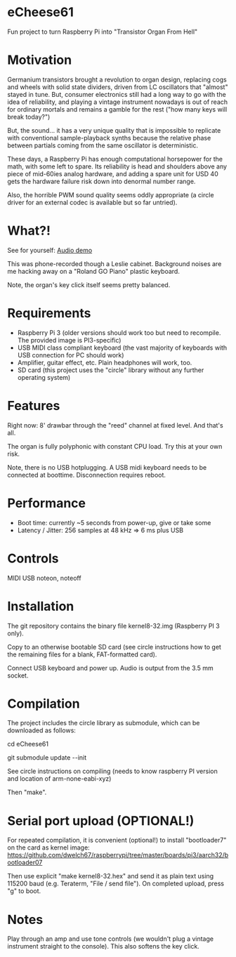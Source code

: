 # eCheese61
Fun project to turn Raspberry Pi into "Transistor Organ From Hell"

# Motivation
Germanium transistors brought a revolution to organ design, replacing cogs and wheels with solid state dividers, driven from LC oscillators that "almost" stayed in tune. But, consumer electronics still had a long way to go with the idea of reliability, and playing a vintage instrument nowadays is out of reach for ordinary mortals and remains a gamble for the rest ("how many keys will break today?")

But, the sound... it has a very unique quality that is impossible to replicate with conventional sample-playback synths because the relative phase between partials coming from the same oscillator is deterministic.

These days, a Raspberry Pi has enough computational horsepower for the math, with some left to spare. Its reliability is head and shoulders above any piece of mid-60ies analog hardware, and adding a spare unit for USD 40 gets the hardware failure risk down into denormal number range. 

Also, the horrible PWM sound quality seems oddly appropriate (a circle driver for an external codec is available but so far untried).

# What?!
See for yourself: [Audio demo](transistorOrganFromHell.m4a)

This was phone-recorded though a Leslie cabinet. Background noises are me hacking away on a "Roland GO Piano" plastic keyboard. 

Note, the organ's key click itself seems pretty balanced.

# Requirements
* Raspberry Pi 3 (older versions should work too but need to recompile. The provided image is PI3-specific)
* USB MIDI class compliant keyboard (the vast majority of keyboards with USB connection for PC should work)
* Amplifier, guitar effect, etc. Plain headphones will work, too.
* SD card (this project uses the "circle" library without any further operating system)

# Features
Right now: 8' drawbar through the "reed" channel at fixed level. And that's all.

The organ is fully polyphonic with constant CPU load. Try this at your own risk.

Note, there is no USB hotplugging. A USB midi keyboard needs to be connected at boottime. Disconnection requires reboot.

# Performance
* Boot time: currently ~5 seconds from power-up, give or take some
* Latency / Jitter: 256 samples at 48 kHz => 6 ms plus USB

# Controls
MIDI USB noteon, noteoff

# Installation
The git repository contains the binary file kernel8-32.img (Raspberry PI 3 only). 

Copy to an otherwise bootable SD card (see circle instructions how to get the remaining files for a blank, FAT-formatted card).

Connect USB keyboard and power up. Audio is output from the 3.5 mm socket.

# Compilation
The project includes the circle library as submodule, which can be downloaded as follows:

cd eCheese61

git submodule update --init

See circle instructions on compiling (needs to know raspberry PI version and location of arm-none-eabi-xyz)

Then "make".

# Serial port upload (OPTIONAL!)
For repeated compilation, it is convenient (optional!) to install "bootloader7" on the card as kernel image:
https://github.com/dwelch67/raspberrypi/tree/master/boards/pi3/aarch32/bootloader07

Then use explicit "make kernel8-32.hex" and send it as plain text using 115200 baud (e.g. Teraterm, "File / send file"). On completed upload, press "g" to boot.

# Notes
Play through an amp and use tone controls (we wouldn't plug a vintage instrument straight to the console). This also softens the key click.
